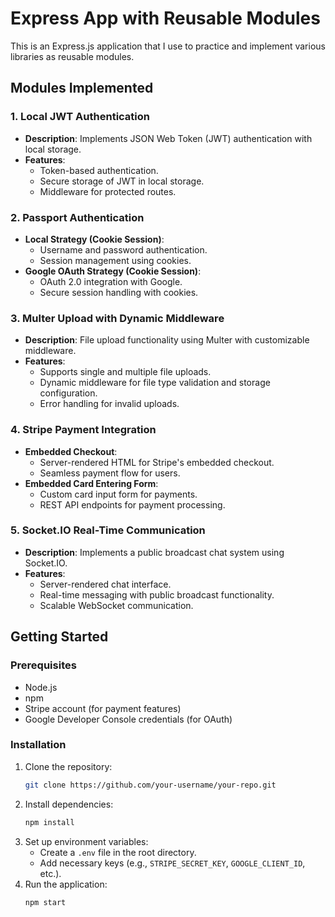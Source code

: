 # Express App with Reusable Modules

This is an Express.js application that I use to practice and implement various libraries as reusable modules.

## Modules Implemented

### 1. Local JWT Authentication
- **Description**: Implements JSON Web Token (JWT) authentication with local storage.
- **Features**:
  - Token-based authentication.
  - Secure storage of JWT in local storage.
  - Middleware for protected routes.

### 2. Passport Authentication
- **Local Strategy (Cookie Session)**:
  - Username and password authentication.
  - Session management using cookies.
- **Google OAuth Strategy (Cookie Session)**:
  - OAuth 2.0 integration with Google.
  - Secure session handling with cookies.

### 3. Multer Upload with Dynamic Middleware
- **Description**: File upload functionality using Multer with customizable middleware.
- **Features**:
  - Supports single and multiple file uploads.
  - Dynamic middleware for file type validation and storage configuration.
  - Error handling for invalid uploads.

### 4. Stripe Payment Integration
- **Embedded Checkout**:
  - Server-rendered HTML for Stripe's embedded checkout.
  - Seamless payment flow for users.
- **Embedded Card Entering Form**:
  - Custom card input form for payments.
  - REST API endpoints for payment processing.

### 5. Socket.IO Real-Time Communication
- **Description**: Implements a public broadcast chat system using Socket.IO.
- **Features**:
  - Server-rendered chat interface.
  - Real-time messaging with public broadcast functionality.
  - Scalable WebSocket communication.

## Getting Started

### Prerequisites
- Node.js
- npm
- Stripe account (for payment features)
- Google Developer Console credentials (for OAuth)

### Installation
1. Clone the repository:
   ```bash
   git clone https://github.com/your-username/your-repo.git
   ```
2. Install dependencies:
   ```bash
   npm install
   ```
3. Set up environment variables:
   - Create a `.env` file in the root directory.
   - Add necessary keys (e.g., `STRIPE_SECRET_KEY`, `GOOGLE_CLIENT_ID`, etc.).
4. Run the application:
   ```bash
   npm start
   ```
